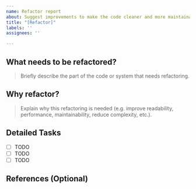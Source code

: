 ```yaml
---
name: Refactor report
about: Suggest improvements to make the code cleaner and more maintainable
title: "[Refactor]"
labels: ''
assignees: ''

---
```


## What needs to be refactored?

> Briefly describe the part of the code or system that needs refactoring.

## Why refactor?

> Explain why this refactoring is needed (e.g. improve readability, performance, maintainability, reduce complexity, etc.).

## Detailed Tasks

- [ ] TODO
- [ ] TODO
- [ ] TODO

## References (Optional)
